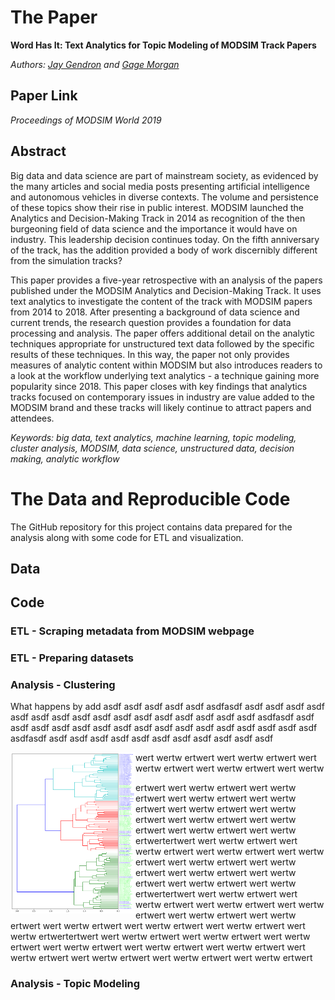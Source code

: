 # The Paper

<p align"center">
  <strong>Word Has It: Text Analytics for Topic Modeling of MODSIM Track Papers</strong>

<i>Authors: <a href="https://www.linkedin.com/in/jaygendron/">Jay Gendron</a>
  and <a href="https://www.linkedin.com/in/gagemorgan/">Gage Morgan</a></i>
</p>

## Paper Link
_Proceedings of MODSIM World 2019_

## Abstract

Big data and data science are part of mainstream society, as evidenced by the many articles and social media posts presenting artificial intelligence and autonomous vehicles in diverse contexts. The volume and persistence of these topics show their rise in public interest. MODSIM launched the Analytics and Decision-Making Track in 2014 as recognition of the then burgeoning field of data science and the importance it would have on industry. This leadership decision continues today. On the fifth anniversary of the track, has the addition provided a body of work discernibly different from the simulation tracks?

This paper provides a five-year retrospective with an analysis of the papers published under the MODSIM Analytics and Decision-Making Track. It uses text analytics to investigate the content of the track with MODSIM papers from 2014 to 2018. After presenting a background of data science and current trends, the research question provides a foundation for data processing and analysis. The paper offers additional detail on the analytic techniques appropriate for unstructured text data followed by the specific results of these techniques. In this way, the paper not only provides measures of analytic content within MODSIM but also introduces readers to a look at the workflow underlying text analytics - a technique gaining more popularity since 2018. This paper closes with key findings that analytics tracks focused on contemporary issues in industry are value added to the MODSIM brand and these tracks will likely continue to attract papers and attendees.

_Keywords: big data, text analytics, machine learning, topic modeling, cluster analysis, MODSIM, data science, unstructured data, decision making, analytic workflow_

# The Data and Reproducible Code

The GitHub repository for this project contains data prepared for the analysis along with some code for ETL and visualization.

## Data


## Code

### ETL - Scraping metadata from MODSIM webpage

### ETL - Preparing datasets

### Analysis - Clustering

What happens by add
asdf
asdf
asdf
asdf
asdf
asdfasdf
asdf
asdf
asdf
asdf
asdf
asdf
asdf
asdf
asdf
asdf
asdf
asdf
asdf
asdf
asdf
asdf
asdfasdf
asdf
asdf
asdf
asdf
asdf
asdf
asdf
asdf
asdf
asdf
asdf
asdf
asdf
asdf
asdf
asdf
asdfasdf
asdf
asdf
asdf
asdf
asdf
asdf
asdf
asdf
asdf
asdf
asdf


<img src="./images/6b_cossim-bigram.png" align="left" width="200" >

wert
wertw
ertwert
wert
wertw
ertwert
wert
wertw
ertwert
wert
wertw
ertwert
wert
wertw

ertwert wert
wertw
ertwert
wert
wertw
ertwert
wert
wertw
ertwert
wert
wertw
ertwert
wert
wertw
ertwert
wert
wertw
ertwert
wert
wertw
ertwert
wert
wertw
ertwert
wert
wertw
ertwert
wert
wertw
ertwertertwert wert
wertw
ertwert
wert
wertw
ertwert
wert
wertw
ertwert
wert
wertw
ertwert
wert
wertw
ertwert
wert
wertw
ertwert
wert
wertw
ertwert
wert
wertw
ertwert
wert
wertw
ertwert
wert
wertw
ertwertertwert wert
wertw
ertwert
wert
wertw
ertwert
wert
wertw
ertwert
wert
wertw
ertwert
wert
wertw
ertwert
wert
wertw
ertwert
wert
wertw
ertwert
wert
wertw
ertwert
wert
wertw
ertwert
wert
wertw
ertwertertwert wert
wertw
ertwert
wert
wertw
ertwert
wert
wertw
ertwert
wert
wertw
ertwert
wert
wertw
ertwert
wert
wertw
ertwert
wert
wertw
ertwert
wert
wertw
ertwert
wert
wertw
ertwert
wert
wertw
ertwert


### Analysis - Topic Modeling

